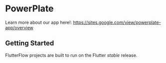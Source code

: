 # PowerPlate

Learn more about our app here!: https://sites.google.com/view/powerplate-app/overview

## Getting Started

FlutterFlow projects are built to run on the Flutter _stable_ release.
